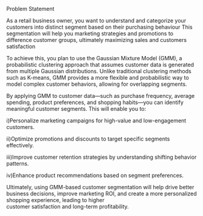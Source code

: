Problem Statement

As a retail business owner, you want to understand and categorize
your customers into distinct segment based on their purchasing behaviour
This segmentation will help you marketing strategies and
promotions to difference customer groups, ultimately maximizing sales
and customers satisfaction

To achieve this, you plan to use the Gaussian Mixture Model (GMM), a probabilistic 
clustering approach that assumes customer data is generated from multiple Gaussian 
distributions. Unlike traditional clustering methods such as K-means, GMM provides 
a more flexible and probabilistic way to model complex customer behaviors, allowing 
for overlapping segments.

By applying GMM to customer data—such as purchase frequency, average spending, product 
preferences, and shopping habits—you can identify meaningful customer segments. This 
will enable you to:

i)Personalize marketing campaigns for high-value and low-engagement customers.

ii)Optimize promotions and discounts to target specific segments effectively.

iii)Improve customer retention strategies by understanding shifting behavior patterns.

iv)Enhance product recommendations based on segment preferences.

Ultimately, using GMM-based customer segmentation will help drive better business decisions, 
improve marketing ROI, and create a more personalized shopping experience, leading to higher \
customer satisfaction and long-term profitability.
